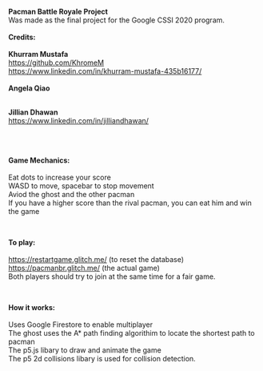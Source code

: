 **Pacman Battle Royale Project**<br/>
Was made as the final project for the Google CSSI 2020 program.
<br/>
<br/>
**Credits:**
<br/>
<br/>
**Khurram Mustafa**<br/>
https://github.com/KhromeM <br/>
https://www.linkedin.com/in/khurram-mustafa-435b16177/
<br/>
<br/>
**Angela Qiao**  <br/> <br/>

**Jillian Dhawan** <br/> https://www.linkedin.com/in/jilliandhawan/<br/> <br/>


<br/>

**Game Mechanics:**<br/>
<br/>
Eat dots to increase your score
<br/>
WASD to move, spacebar to stop movement
<br/>
Aviod the ghost and the other pacman
<br/>
If you have a higher score than the rival pacman, you can eat him and win the game
<br/>

<br/>

**To play:**<br/>
<br/>
https://restartgame.glitch.me/ (to reset the database)
<br/>
https://pacmanbr.glitch.me/ (the actual game)
<br/>
Both players should try to join at the same time for a fair game.
<br/>

<br/>


**How it works:**<br/>
<br/>
Uses Google Firestore to enable multiplayer
<br/>
The ghost uses the A* path finding algorithim to locate the shortest path to pacman
<br/>
The p5.js libary to draw and animate the game
<br/>
The p5 2d collisions libary is  used for collision detection. 
<br/>

